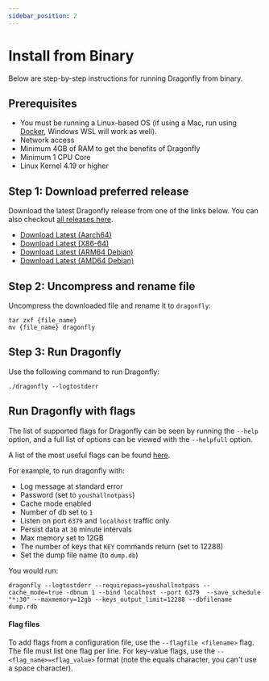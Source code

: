 ```yaml
---
sidebar_position: 2
---
```


# Install from Binary

Below are step-by-step instructions for running Dragonfly from binary.

## Prerequisites

- You must be running a Linux-based OS (if using a Mac, run using [Docker](/getting-started/docker), Windows WSL will work as well).
- Network access
- Minimum 4GB of RAM to get the benefits of Dragonfly
- Minimum 1 CPU Core
- Linux Kernel 4.19 or higher

## Step 1: Download preferred release

Download the latest Dragonfly release from one of the links below. You can also checkout [all releases here](https://github.com/dragonflydb/dragonfly/releases).

- [Download Latest (Aarch64)](https://dragonflydb.gateway.scarf.sh/{{DRAGONFLY_VERSION}}/dragonfly-aarch64.tar.gz)
- [Download Latest (X86-64)](https://dragonflydb.gateway.scarf.sh/{{DRAGONFLY_VERSION}}/dragonfly-x86_64.tar.gz)
- [Download Latest (ARM64 Debian)](https://dragonflydb.gateway.scarf.sh/{{DRAGONFLY_VERSION}}/dragonfly_arm64.deb)
- [Download Latest (AMD64 Debian)](https://dragonflydb.gateway.scarf.sh/{{DRAGONFLY_VERSION}}/dragonfly_amd64.deb)

## Step 2: Uncompress and rename file

Uncompress the downloaded file and rename it to `dragonfly`:

```
tar zxf {file_name}
mv {file_name} dragonfly
```

## Step 3: Run Dragonfly

Use the following command to run Dragonfly:

```
./dragonfly --logtostderr
```

## Run Dragonfly with flags

The list of supported flags for Dragonfly can be seen by running the `--help` option, and a full list of options can be viewed with the `--helpfull` option.

A list of the most useful flags can be found [here](https://github.com/dragonflydb/dragonfly#configuration).

For example, to run dragonfly with:

- Log message at standard error
- Password (set to `youshallnotpass`)
- Cache mode enabled
- Number of db set to `1`
- Listen on port `6379` and `localhost` traffic only
- Persist data at `30` minute intervals
- Max memory set to 12GB
- The number of keys that `KEY` commands return (set to 12288)
- Set the dump file name (to `dump.db`)

You would run:

```
dragonfly --logtostderr --requirepass=youshallnotpass --cache_mode=true -dbnum 1 --bind localhost --port 6379  --save_schedule "*:30" --maxmemory=12gb --keys_output_limit=12288 --dbfilename dump.rdb
```

#### Flag files

To add flags from a configuration file, use the `--flagfile <filename>` flag. The file must list one flag per line. For key-value flags, use the `--<flag_name>=<flag_value>` format (note the equals character, you can't use a space character).

